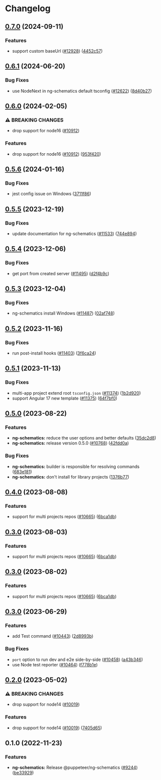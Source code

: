 # Changelog

## [0.7.0](https://github.com/puppeteer/puppeteer/compare/ng-schematics-v0.6.1...ng-schematics-v0.7.0) (2024-09-11)


### Features

* support custom baseUrl ([#12928](https://github.com/puppeteer/puppeteer/issues/12928)) ([4452c57](https://github.com/puppeteer/puppeteer/commit/4452c57dc4b1faba1f2432a8041517f0791935bd))

## [0.6.1](https://github.com/puppeteer/puppeteer/compare/ng-schematics-v0.6.0...ng-schematics-v0.6.1) (2024-06-20)


### Bug Fixes

* use NodeNext in ng-schematics default tsconfig ([#12622](https://github.com/puppeteer/puppeteer/issues/12622)) ([8d40b27](https://github.com/puppeteer/puppeteer/commit/8d40b2748347db11ee119c6fd5aa56f72824450b))

## [0.6.0](https://github.com/puppeteer/puppeteer/compare/ng-schematics-v0.5.6...ng-schematics-v0.6.0) (2024-02-05)


### ⚠ BREAKING CHANGES

* drop support for node16 ([#10912](https://github.com/puppeteer/puppeteer/issues/10912))

### Features

* drop support for node16 ([#10912](https://github.com/puppeteer/puppeteer/issues/10912)) ([953f420](https://github.com/puppeteer/puppeteer/commit/953f4207b17210fa7231225e6f29a826f77e0832))

## [0.5.6](https://github.com/puppeteer/puppeteer/compare/ng-schematics-v0.5.5...ng-schematics-v0.5.6) (2024-01-16)


### Bug Fixes

* jest config issue on Windows ([3711f86](https://github.com/puppeteer/puppeteer/commit/3711f86dca4140da9e830bd7a46f4eca43cd5f4b))

## [0.5.5](https://github.com/puppeteer/puppeteer/compare/ng-schematics-v0.5.4...ng-schematics-v0.5.5) (2023-12-19)


### Bug Fixes

* update documentation for ng-schematics ([#11533](https://github.com/puppeteer/puppeteer/issues/11533)) ([744e894](https://github.com/puppeteer/puppeteer/commit/744e8944ac62b9d7284fa260c5c796fa1b83b5ef))

## [0.5.4](https://github.com/puppeteer/puppeteer/compare/ng-schematics-v0.5.3...ng-schematics-v0.5.4) (2023-12-06)


### Bug Fixes

* get port from created server ([#11495](https://github.com/puppeteer/puppeteer/issues/11495)) ([d2f4b9c](https://github.com/puppeteer/puppeteer/commit/d2f4b9ca53642ac9ccae9a22fd3138698990387b))

## [0.5.3](https://github.com/puppeteer/puppeteer/compare/ng-schematics-v0.5.2...ng-schematics-v0.5.3) (2023-12-04)


### Bug Fixes

* ng-schematics install Windows ([#11487](https://github.com/puppeteer/puppeteer/issues/11487)) ([02af748](https://github.com/puppeteer/puppeteer/commit/02af7482d9bf2163b90dfe623b0af18c513d5a3b))

## [0.5.2](https://github.com/puppeteer/puppeteer/compare/ng-schematics-v0.5.1...ng-schematics-v0.5.2) (2023-11-16)


### Bug Fixes

* run post-install hooks ([#11403](https://github.com/puppeteer/puppeteer/issues/11403)) ([3f6ca24](https://github.com/puppeteer/puppeteer/commit/3f6ca249ed898eee25015a6fd0ce7cf774ad31b2))

## [0.5.1](https://github.com/puppeteer/puppeteer/compare/ng-schematics-v0.5.0...ng-schematics-v0.5.1) (2023-11-13)


### Bug Fixes

* multi-app project extend root `tsconfig.json` ([#11374](https://github.com/puppeteer/puppeteer/issues/11374)) ([1b2d920](https://github.com/puppeteer/puppeteer/commit/1b2d920fe638f3aad704ab8f21d1e4f4099b6d44))
* support Angular 17 new template ([#11375](https://github.com/puppeteer/puppeteer/issues/11375)) ([64f7bf0](https://github.com/puppeteer/puppeteer/commit/64f7bf0af442369a07352b11555ec3f612eb62b8))

## [0.5.0](https://github.com/puppeteer/puppeteer/compare/ng-schematics-v0.4.0...ng-schematics-v0.5.0) (2023-08-22)


### Features

* **ng-schematics:** reduce the user options and better defaults ([35dc2d8](https://github.com/puppeteer/puppeteer/commit/35dc2d884052b27a3f9c70b8646f95743be7b84d))
* **ng-schematics:** release version 0.5.0 ([#10768](https://github.com/puppeteer/puppeteer/issues/10768)) ([42fdd0a](https://github.com/puppeteer/puppeteer/commit/42fdd0a733acb2a9af3878bfa8927252f68ed465))


### Bug Fixes

* **ng-schematics:** builder is responsible for resolving commands ([683e181](https://github.com/puppeteer/puppeteer/commit/683e18189c0aedad7deb9007055a1a38801bbf08))
* **ng-schematics:** don't install for library projects ([1376b77](https://github.com/puppeteer/puppeteer/commit/1376b77a7ab2260c2fd236c3cf31abbd544193e8))

## [0.4.0](https://github.com/puppeteer/puppeteer/compare/ng-schematics-v0.3.0...ng-schematics-v0.4.0) (2023-08-08)


### Features

* support for multi projects repos ([#10665](https://github.com/puppeteer/puppeteer/issues/10665)) ([6bca1db](https://github.com/puppeteer/puppeteer/commit/6bca1db956c44358716d52f0b9f3c012ba0b482d))

## [0.3.0](https://github.com/puppeteer/puppeteer/compare/ng-schematics-v0.3.0...ng-schematics-v0.3.0) (2023-08-03)


### Features

* support for multi projects repos ([#10665](https://github.com/puppeteer/puppeteer/issues/10665)) ([6bca1db](https://github.com/puppeteer/puppeteer/commit/6bca1db956c44358716d52f0b9f3c012ba0b482d))

## [0.3.0](https://github.com/puppeteer/puppeteer/compare/ng-schematics-v0.3.0...ng-schematics-v0.3.0) (2023-08-02)


### Features

* support for multi projects repos ([#10665](https://github.com/puppeteer/puppeteer/issues/10665)) ([6bca1db](https://github.com/puppeteer/puppeteer/commit/6bca1db956c44358716d52f0b9f3c012ba0b482d))

## [0.3.0](https://github.com/puppeteer/puppeteer/compare/ng-schematics-v0.2.0...ng-schematics-v0.3.0) (2023-06-29)


### Features

* add Test command ([#10443](https://github.com/puppeteer/puppeteer/issues/10443)) ([2d8993b](https://github.com/puppeteer/puppeteer/commit/2d8993b45b0a0c5943907fe69f865e1064a23d3c))


### Bug Fixes

* `port` option to run dev and e2e side-by-side ([#10458](https://github.com/puppeteer/puppeteer/issues/10458)) ([a43b346](https://github.com/puppeteer/puppeteer/commit/a43b346bfc7f0071fcead1abb7d7b46dcf3c27f9))
* use Node test reporter ([#10464](https://github.com/puppeteer/puppeteer/issues/10464)) ([f778b1e](https://github.com/puppeteer/puppeteer/commit/f778b1e2a70f3d507ab2012d2918f5ed241a8d21))

## [0.2.0](https://github.com/puppeteer/puppeteer/compare/ng-schematics-v0.1.0...ng-schematics-v0.2.0) (2023-05-02)


### ⚠ BREAKING CHANGES

* drop support for node14 ([#10019](https://github.com/puppeteer/puppeteer/issues/10019))

### Features

* drop support for node14 ([#10019](https://github.com/puppeteer/puppeteer/issues/10019)) ([7405d65](https://github.com/puppeteer/puppeteer/commit/7405d6585aa09b240fbab09aa360674d4442b3d9))

## 0.1.0 (2022-11-23)


### Features

* **ng-schematics:** Release @puppeteer/ng-schematics ([#9244](https://github.com/puppeteer/puppeteer/issues/9244)) ([be33929](https://github.com/puppeteer/puppeteer/commit/be33929770e473992ad49029e6d038d36591e108))
